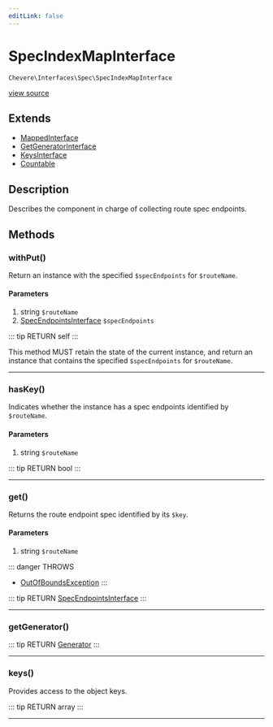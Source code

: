 ```yaml
---
editLink: false
---
```


# SpecIndexMapInterface

`Chevere\Interfaces\Spec\SpecIndexMapInterface`

[view source](https://github.com/chevere/chevere/blob/master/src/Chevere/Interfaces/Spec/SpecIndexMapInterface.php)

## Extends

- [MappedInterface](../DataStructures/MappedInterface.md)
- [GetGeneratorInterface](../DataStructures/GetGeneratorInterface.md)
- [KeysInterface](../DataStructures/KeysInterface.md)
- [Countable](https://www.php.net/manual/class.countable)

## Description

Describes the component in charge of collecting route spec endpoints.

## Methods

### withPut()

Return an instance with the specified `$specEndpoints` for `$routeName`.

#### Parameters

1. string `$routeName`
2. [SpecEndpointsInterface](./SpecEndpointsInterface.md) `$specEndpoints`

::: tip RETURN
self
:::

This method MUST retain the state of the current instance, and return
an instance that contains the specified `$specEndpoints` for `$routeName`.

---

### hasKey()

Indicates whether the instance has a spec endpoints identified by `$routeName`.

#### Parameters

1. string `$routeName`

::: tip RETURN
bool
:::

---

### get()

Returns the route endpoint spec identified by its `$key`.

#### Parameters

1. string `$routeName`

::: danger THROWS
- [OutOfBoundsException](../../Exceptions/Core/OutOfBoundsException.md) 
:::

::: tip RETURN
[SpecEndpointsInterface](./SpecEndpointsInterface.md)
:::

---

### getGenerator()

::: tip RETURN
[Generator](https://www.php.net/manual/class.generator)
:::

---

### keys()

Provides access to the object keys.

::: tip RETURN
array
:::

---

